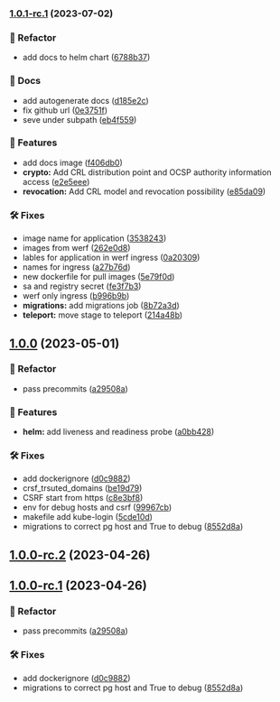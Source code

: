 ### [1.0.1-rc.1](https://github.com/AmazeIT/sunflower/compare/v1.0.0...v1.0.1-rc.1) (2023-07-02)


### 💈  Refactor

* add docs to helm chart ([6788b37](https://github.com/AmazeIT/sunflower/commit/6788b3751550a85d3c424ec8f7878dbe2733a979))


### 📔 Docs

* add autogenerate docs ([d185e2c](https://github.com/AmazeIT/sunflower/commit/d185e2c0c096d4647cfcdd9bf46b3e61ee9b2dd7))
* fix github url ([0e3751f](https://github.com/AmazeIT/sunflower/commit/0e3751f65641c6e8f4978ab6a4a6d7175bc82487))
* seve under subpath ([eb4f559](https://github.com/AmazeIT/sunflower/commit/eb4f55957d4f6b6865ab24fe301096f1e7a3572d))


### 🚀 Features

* add docs image ([f406db0](https://github.com/AmazeIT/sunflower/commit/f406db05e6b0d984f0f8e98194c2e01db06875ff))
* **crypto:** Add CRL distribution point and OCSP authority information access ([e2e5eee](https://github.com/AmazeIT/sunflower/commit/e2e5eeea8fe543c8e2befcc4afb80780e99b66f7))
* **revocation:** Add CRL model and revocation possibility ([e85da09](https://github.com/AmazeIT/sunflower/commit/e85da09192134b6de35f9f94829c98bc7466b293))


### 🛠 Fixes

* image name for application ([3538243](https://github.com/AmazeIT/sunflower/commit/35382436cabda02e3694e00bdd41cf3d762ff420))
* images from werf ([262e0d8](https://github.com/AmazeIT/sunflower/commit/262e0d8df6c766a616fcac0d104774346e8d70d6))
* lables for application in werf ingress ([0a20309](https://github.com/AmazeIT/sunflower/commit/0a20309e03be0a25f99d58727a76a5e49d06737c))
* names for ingress ([a27b76d](https://github.com/AmazeIT/sunflower/commit/a27b76dd8ec6750db9da79e198845fb02f66811a))
* new dockerfile for pull images ([5e79f0d](https://github.com/AmazeIT/sunflower/commit/5e79f0d63db8a09c8d18b24eee9b89952a826653))
* sa and registry secret ([fe3f7b3](https://github.com/AmazeIT/sunflower/commit/fe3f7b343f217a0ae401d09784d0d1e82bad8a41))
* werf only ingress ([b996b9b](https://github.com/AmazeIT/sunflower/commit/b996b9b15eefb3e18d26a5322497ae2d7f3b7777))
* **migrations:** add migrations job ([8b72a3d](https://github.com/AmazeIT/sunflower/commit/8b72a3d294604209905a6a4f2623e4ecf98ff9b4))
* **teleport:** move stage to teleport ([214a48b](https://github.com/AmazeIT/sunflower/commit/214a48bbd15d09612db37d68ea4186f518293f6c))

## [1.0.0](https://github.com/AmazeIT/sunflower/compare/...v1.0.0) (2023-05-01)


### 💈  Refactor

* pass precommits ([a29508a](https://github.com/AmazeIT/sunflower/commit/a29508acba2173b4102882eb281127425c0345fc))


### 🚀 Features

* **helm:** add liveness and readiness probe ([a0bb428](https://github.com/AmazeIT/sunflower/commit/a0bb42822d1dc341e6b592774a2ecb23de399aa6))


### 🛠 Fixes

* add dockerignore ([d0c9882](https://github.com/AmazeIT/sunflower/commit/d0c988227c5cba9356c9ee9808252669bfc4c38a))
* crsf_trsuted_domains ([be19d79](https://github.com/AmazeIT/sunflower/commit/be19d79d3a73a6d48c261cda19dea9dd65c55984))
* CSRF start from https ([c8e3bf8](https://github.com/AmazeIT/sunflower/commit/c8e3bf89dc9047ef8f8eb7c8bf537d8db46d06d0))
* env for debug hosts and csrf ([99967cb](https://github.com/AmazeIT/sunflower/commit/99967cbb08ff2d57a4b318b61cd944dee69b4665))
* makefile add kube-login ([5cde10d](https://github.com/AmazeIT/sunflower/commit/5cde10d60cda5470eae3b8db3ad27a751be17a7f))
* migrations to correct pg host and True to debug ([8552d8a](https://github.com/AmazeIT/sunflower/commit/8552d8a768ce48f9bbe1ecdcbc3f4c1dd279e1db))

## [1.0.0-rc.2](https://github.com/AmazeIT/sunflower/compare/v1.0.0-rc.1...v1.0.0-rc.2) (2023-04-26)

## [1.0.0-rc.1](https://github.com/AmazeIT/sunflower/compare/...v1.0.0-rc.1) (2023-04-26)


### 💈  Refactor

* pass precommits ([a29508a](https://github.com/AmazeIT/sunflower/commit/a29508acba2173b4102882eb281127425c0345fc))


### 🛠 Fixes

* add dockerignore ([d0c9882](https://github.com/AmazeIT/sunflower/commit/d0c988227c5cba9356c9ee9808252669bfc4c38a))
* migrations to correct pg host and True to debug ([8552d8a](https://github.com/AmazeIT/sunflower/commit/8552d8a768ce48f9bbe1ecdcbc3f4c1dd279e1db))
